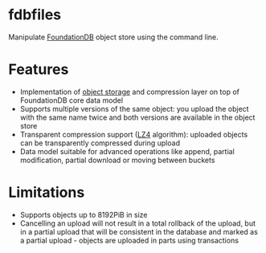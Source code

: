 # fdbfiles
Manipulate [FoundationDB](https://www.foundationdb.org/) object store using the command line.

# Features
- Implementation of [object storage](https://en.wikipedia.org/wiki/Object_storage) and compression layer on top of FoundationDB core data model
- Supports multiple versions of the same object: you upload the object with the same name twice and both versions are available in the object store
- Transparent compression support ([LZ4](https://github.com/lz4/lz4) algorithm): uploaded objects can be transparently compressed during upload
- Data model suitable for advanced operations like append, partial modification, partial download or moving between buckets
 
# Limitations
- Supports objects up to 8192PiB in size
- Cancelling an upload will not result in a total rollback of the upload, but in a partial upload that will be consistent in the database and marked as a partial upload - objects are uploaded in parts using transactions
